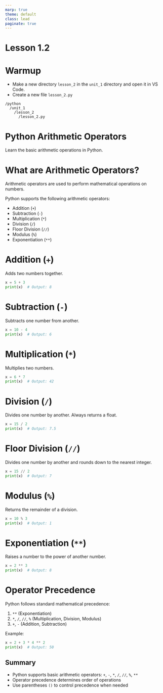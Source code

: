 ```yaml
---
marp: true
theme: default
class: lead
paginate: true
---
```


<!-- headingDivider: 1 -->
<!-- backgroundColor: black -->
<!-- class: invert -->

# Lesson 1.2

# Warmup

- Make a new directory `lesson_2` in the `unit_1` directory and open it in VS Code.
- Create a new file `lesson_2.py`

```text
/python
  /unit_1
    /lesson_2
      /lesson_2.py
```


# Python Arithmetic Operators

Learn the basic arithmetic operations in Python.

# What are Arithmetic Operators?

Arithmetic operators are used to perform mathematical operations on numbers.

Python supports the following arithmetic operators:
- Addition (`+`)
- Subtraction (`-`)
- Multiplication (`*`)
- Division (`/`)
- Floor Division (`//`)
- Modulus (`%`)
- Exponentiation (`**`)

# Addition (`+`)

Adds two numbers together.

```python
x = 5 + 3
print(x)  # Output: 8
```

# Subtraction (`-`)

Subtracts one number from another.

```python
x = 10 - 4
print(x)  # Output: 6
```

# Multiplication (`*`)

Multiplies two numbers.

```python
x = 6 * 7
print(x)  # Output: 42
```

# Division (`/`)

Divides one number by another. Always returns a float.

```python
x = 15 / 2
print(x)  # Output: 7.5
```

# Floor Division (`//`)

Divides one number by another and rounds down to the nearest integer.

```python
x = 15 // 2
print(x)  # Output: 7
```

# Modulus (`%`)

Returns the remainder of a division.

```python
x = 10 % 3
print(x)  # Output: 1
```

# Exponentiation (`**`)

Raises a number to the power of another number.

```python
x = 2 ** 3
print(x)  # Output: 8
```

# Operator Precedence

Python follows standard mathematical precedence:
1. `**` (Exponentiation)
2. `*`, `/`, `//`, `%` (Multiplication, Division, Modulus)
3. `+`, `-` (Addition, Subtraction)

Example:
```python
x = 2 + 3 * 4 ** 2
print(x)  # Output: 50
```

## Summary

- Python supports basic arithmetic operators: `+`, `-`, `*`, `/`, `//`, `%`, `**`
- Operator precedence determines order of operations
- Use parentheses `()` to control precedence when needed


